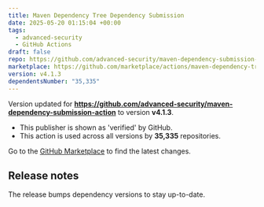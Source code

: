 ```yaml
---
title: Maven Dependency Tree Dependency Submission
date: 2025-05-20 01:15:04 +00:00
tags:
  - advanced-security
  - GitHub Actions
draft: false
repo: https://github.com/advanced-security/maven-dependency-submission-action
marketplace: https://github.com/marketplace/actions/maven-dependency-tree-dependency-submission
version: v4.1.3
dependentsNumber: "35,335"
---
```



Version updated for **https://github.com/advanced-security/maven-dependency-submission-action** to version **v4.1.3**.
- This publisher is shown as 'verified' by GitHub.
- This action is used across all versions by **35,335** repositories.

Go to the [GitHub Marketplace](https://github.com/marketplace/actions/maven-dependency-tree-dependency-submission) to find the latest changes.

## Release notes

The release bumps dependency versions to stay up-to-date.
